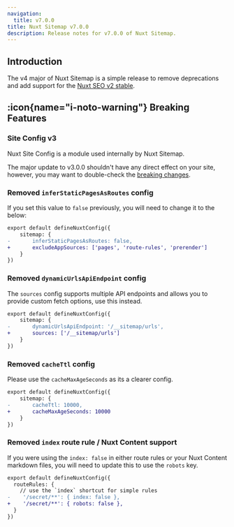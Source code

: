 ```yaml
---
navigation:
  title: v7.0.0
title: Nuxt Sitemap v7.0.0
description: Release notes for v7.0.0 of Nuxt Sitemap.
---
```


## Introduction

The v4 major of Nuxt Sitemap is a simple release to remove deprecations and add support for the [Nuxt SEO v2 stable](https://nuxtseo.com/announcement).

## :icon{name="i-noto-warning"} Breaking Features

### Site Config v3

Nuxt Site Config is a module used internally by Nuxt Sitemap.

The major update to v3.0.0 shouldn't have any direct effect on your site, however, you may want to double-check
the [breaking changes](https://github.com/harlan-zw/nuxt-site-config/releases/tag/v3.0.0).

### Removed `inferStaticPagesAsRoutes` config

If you set this value to `false` previously, you will need to change it to the below:

```diff
export default defineNuxtConfig({
	sitemap: {
-    	inferStaticPagesAsRoutes: false,
+    	excludeAppSources: ['pages', 'route-rules', 'prerender']
	}
})
```

### Removed `dynamicUrlsApiEndpoint` config

The `sources` config supports multiple API endpoints and allows you to provide custom fetch options, use this instead.

```diff
export default defineNuxtConfig({
	sitemap: {
-    	dynamicUrlsApiEndpoint: '/__sitemap/urls',
+    	sources: ['/__sitemap/urls']
	}
})
```

### Removed `cacheTtl` config

Please use the `cacheMaxAgeSeconds` as its a clearer config.

```diff
export default defineNuxtConfig({
	sitemap: {
-    	cacheTtl: 10000,
+    	cacheMaxAgeSeconds: 10000
	}
})
```

### Removed `index` route rule / Nuxt Content support

If you were using the `index: false` in either route rules or your Nuxt Content markdown files, you will need to update this to use the `robots` key.

```diff
export default defineNuxtConfig({
  routeRules: {
    // use the `index` shortcut for simple rules
-    '/secret/**': { index: false },
+    '/secret/**': { robots: false },
  }
})
```

